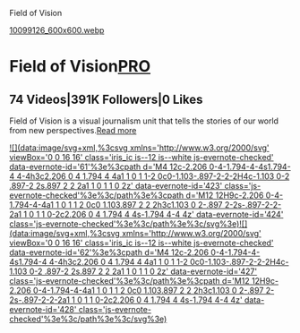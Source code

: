 Field of Vision

[10099126_600x600.webp](../_resources/1fd25c951cb302d6a3d55ae3c30fdff9.webp)

# Field of Vision[PRO](https://vimeo.com/pro)

## 74 Videos|391K Followers|0 Likes

Field of Vision is a visual journalism unit that tells the stories of our world from new perspectives.[Read more](https://vimeo.com/fieldofvision/about)

[![](data:image/svg+xml,%3csvg xmlns='http://www.w3.org/2000/svg' viewBox='0 0 16 16' class='iris_ic is--12 is--white js-evernote-checked' data-evernote-id='61'%3e%3cpath d='M4 12c-2.206 0-4-1.794-4-4s1.794-4 4-4h3c2.206 0 4 1.794 4 4a1 1 0 1 1-2 0c0-1.103-.897-2-2-2H4c-1.103 0-2 .897-2 2s.897 2 2 2a1 1 0 1 1 0 2z' data-evernote-id='423' class='js-evernote-checked'%3e%3c/path%3e%3cpath d='M12 12H9c-2.206 0-4-1.794-4-4a1 1 0 1 1 2 0c0 1.103.897 2 2 2h3c1.103 0 2-.897 2-2s-.897-2-2-2a1 1 0 1 1 0-2c2.206 0 4 1.794 4 4s-1.794 4-4 4z' data-evernote-id='424' class='js-evernote-checked'%3e%3c/path%3e%3c/svg%3e)](http://www.fieldofvision.org/)[![](data:image/svg+xml,%3csvg xmlns='http://www.w3.org/2000/svg' viewBox='0 0 16 16' class='iris_ic is--12 is--white js-evernote-checked' data-evernote-id='62'%3e%3cpath d='M4 12c-2.206 0-4-1.794-4-4s1.794-4 4-4h3c2.206 0 4 1.794 4 4a1 1 0 1 1-2 0c0-1.103-.897-2-2-2H4c-1.103 0-2 .897-2 2s.897 2 2 2a1 1 0 1 1 0 2z' data-evernote-id='427' class='js-evernote-checked'%3e%3c/path%3e%3cpath d='M12 12H9c-2.206 0-4-1.794-4-4a1 1 0 1 1 2 0c0 1.103.897 2 2 2h3c1.103 0 2-.897 2-2s-.897-2-2-2a1 1 0 1 1 0-2c2.206 0 4 1.794 4 4s-1.794 4-4 4z' data-evernote-id='428' class='js-evernote-checked'%3e%3c/path%3e%3c/svg%3e)](https://mailchi.mp/fieldofvision/signup)